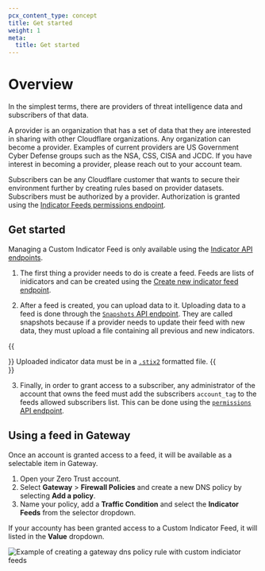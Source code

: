 ```yaml
---
pcx_content_type: concept
title: Get started
weight: 1
meta:
  title: Get started
---
```


# Overview

In the simplest terms, there are providers of threat intelligence data and subscribers of that data.

A provider is an organization that has a set of data that they are interested in sharing with other Cloudflare organizations. Any organization can become a provider. Examples of current providers are US Government Cyber Defense groups such as the NSA, CSS, CISA and JCDC. If you have interest in becoming a provider, please reach out to your account team. 

Subscribers can be any Cloudflare customer that wants to secure their environment further by creating rules based on provider datasets. Subscribers must be authorized by a provider. Authorization is granted using the [Indicator Feeds permissions endpoint](/api/operations/custom-indicator-feeds-add-permission). 

## Get started

Managing a Custom Indicator Feed is only available using the [Indicator API endpoints](/api/operations/custom-indicator-feeds-get-indicator-feeds). 

1. The first thing a provider needs to do is create a feed. Feeds are lists of inidicators and can be created using the [Create new indicator feed endpoint](/api/operations/custom-indicator-feeds-create-indicator-feeds).

2. After a feed is created, you can upload data to it. Uploading data to a feed is done through the [`Snapshots` API endpoint](/api/operations/custom-indicator-feeds-update-indicator-feed-data). They are called snapshots because if a provider needs to update their feed with new data, they must upload a file containing all previous and new indicators. 

{{<Aside type="note">}} 
Uploaded indicator data must be in a [`.stix2`](https://oasis-open.github.io/cti-documentation/stix/intro) formatted file.
{{</Aside>}}

3. Finally, in order to grant access to a subscriber, any administrator of the account that owns the feed must add the subscribers `account_tag` to the feeds allowed subscribers list. This can be done using the [`permissions` API endpoint](/api/operations/custom-indicator-feeds-add-permission). 

## Using a feed in Gateway

Once an account is granted access to a feed, it will be available as a selectable item in Gateway. 

1. Open your Zero Trust account.
2. Select **Gateway** > **Firewall Policies** and create a new DNS policy by selecting **Add a policy**.
3. Name your policy, add a **Traffic Condition** and select the **Indicator Feeds** from the selector dropdown.

If your accounty has been granted access to a Custom Indicator Feed, it will listed in the **Value** dropdown.

![Example of creating a gateway dns policy rule with custom indiciator feeds](/images/security-center/gateway-indicator-feed.png)

